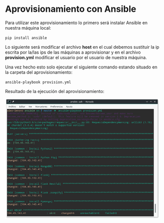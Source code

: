 # Aprovisionamiento con Ansible

Para utilizar este aprovisionamiento lo primero será instalar Ansible en nuestra máquina local:

`pip install ansible`

Lo siguiente será modificar el archivo **host** en el cual debemos sustituir la ip escrita por la/las ips de las máquinas a aprovisionar y en el archivo **provision.yml** modificar el usuario por el usuario de nuestra máquina.

Una vez hecho esto solo ejecutar el siguiente comando estando situado en la carpeta del aprovisionamiento:

`ansible-playbook provision.yml`

Resultado de la ejecución del aprovisionamiento:

![EjecuciónDelAprovisionamiento](images/resultado_ejecucion_aprovisionamiento.png?raw=true)
